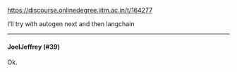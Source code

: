 https://discourse.onlinedegree.iitm.ac.in/t/164277

I’ll try with autogen next and then langchain</p><hr>

<h4>JoelJeffrey (#39)</h4>
<p>Ok.